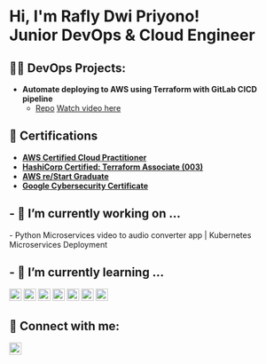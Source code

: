 <h1>Hi, I'm Rafly Dwi Priyono! <br/> Junior DevOps & Cloud Engineer</h1>

<h2>👨‍💻 DevOps Projects:</h2>

- <b>Automate deploying to AWS using Terraform with GitLab CICD pipeline</b>
  - [Repo](https://github.com/raflydwipriyono/awsterraformgitlab) [Watch video here](https://www.youtube.com/watch?v=LNvAwRE15Mo)

<h2>📄 Certifications</h2>

- <b>[AWS Certified Cloud Practitioner](https://www.credly.com/badges/e9376272-53db-47ab-817d-6c009132ca8e/linked_in_profile)</b>
- <b>[HashiCorp Certified: Terraform Associate (003)](https://www.credly.com/badges/0bcef85f-d633-48bd-921f-01150813abd3/linked_in_profile)</b>
- <b>[AWS re/Start Graduate](https://www.credly.com/badges/312c7b92-5648-4683-9ddd-6383377a91af/linked_in_profile)</b>
- <b>[Google Cybersecurity Certificate](https://www.credly.com/badges/1550f43a-631c-46a7-bc2d-9789e9be2929/linked_in_profile)</b>

<h2>- 🔭 I’m currently working on ...</h2>
- Python Microservices video to audio converter app | Kubernetes Microservices Deployment

<h2>- 🌱 I’m currently learning ...</h2>
<p>
  <img width="22px" src="https://cdn.jsdelivr.net/npm/simple-icons@3.13.0/icons/docker.svg" >
  <img width="22px" src="https://cdn.jsdelivr.net/npm/simple-icons@3.13.0/icons/kubernetes.svg" />
  <img width="22px" src="https://cdn.jsdelivr.net/npm/simple-icons@3.13.0/icons/helm.svg" />
  <img width="22px" src="https://cdn.jsdelivr.net/npm/simple-icons@3.13.0/icons/jenkins.svg" />
  <img width="22px" src="https://cdn.jsdelivr.net/npm/simple-icons@3.13.0/icons/prometheus.svg" />
  <img width="22px" src="https://cdn.jsdelivr.net/npm/simple-icons@3.13.0/icons/grafana.svg" />
  <img width="22px" src="https://cdn.jsdelivr.net/npm/simple-icons@3.13.0/icons/sonarqube.svg" />
</p>

<h2> 🤳 Connect with me:</h2>

[<img width="22px" src="https://cdn.jsdelivr.net/npm/simple-icons@v3/icons/linkedin.svg" />][linkedin]

[linkedin]: https://www.linkedin.com/in/raflydwipriyono/]
